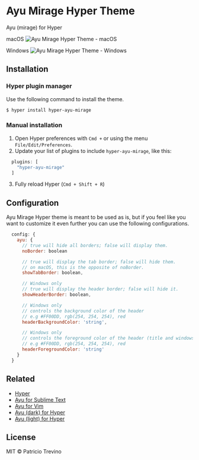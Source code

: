 # Ayu Mirage Hyper Theme
Ayu (mirage) for Hyper

macOS
![Ayu Mirage Hyper Theme - macOS]()

Windows
![Ayu Mirage Hyper Theme - Windows]()

## Installation

### Hyper plugin manager

Use the following command to install the theme.

```bash
$ hyper install hyper-ayu-mirage
```

### Manual installation

1. Open Hyper preferences with `Cmd +` or using the menu `File/Edit/Preferences`.  
2. Update your list of plugins to include `hyper-ayu-mirage`, like this:  

```javascript
  plugins: [
    "hyper-ayu-mirage"
  ]
```

3. Fully reload Hyper (`Cmd + Shift + R`)

## Configuration
Ayu Mirage Hyper theme is meant to be used as is, but if you feel like you want to 
customize it even further you can use the following configurations.

```javascript
  config: {
    ayu: {
      // true will hide all borders; false will display them.
      noBorder: boolean 

      // true will display the tab border; false will hide them.
      // on macOS, this is the opposite of noBorder.
      showTabBorder: boolean,

      // Windows only
      // true will display the header border; false will hide it.
      showHeaderBorder: boolean,

      // Windows only
      // controls the background color of the header
      // e.g #FF00DD, rgb(254, 254, 254), red
      headerBackgroundColor: 'string',

      // Windows only
      // controls the foreground color of the header (title and windows controls)
      // e.g #FF00DD, rgb(254, 254, 254), red
      headerForegroundColor: 'string'
    }
  }
```

## Related

- [Hyper](https://hyper.is/)
- [Ayu for Sublime Text](https://github.com/dempfi/ayu)
- [Ayu for Vim](https://github.com/ayu-theme/ayu-vim)
- [Ayu (dark) for Hyper](https://github.com/licatajustin/hyper-ayu)
- [Ayu (light) for Hyper](https://github.com/weirdpattern/hyper-ayu-light)

## License
MIT © Patricio Trevino
